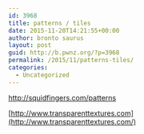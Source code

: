 ```yaml
---
id: 3968
title: patterns / tiles
date: 2015-11-20T14:21:55+00:00
author: bronto saurus
layout: post
guid: http://b.pwnz.org/?p=3968
permalink: /2015/11/patterns-tiles/
categories:
  - Uncategorized
---
```

<http://squidfingers.com/patterns>
  
[http://www.transparenttextures.com](http://www.transparenttextures.com/)